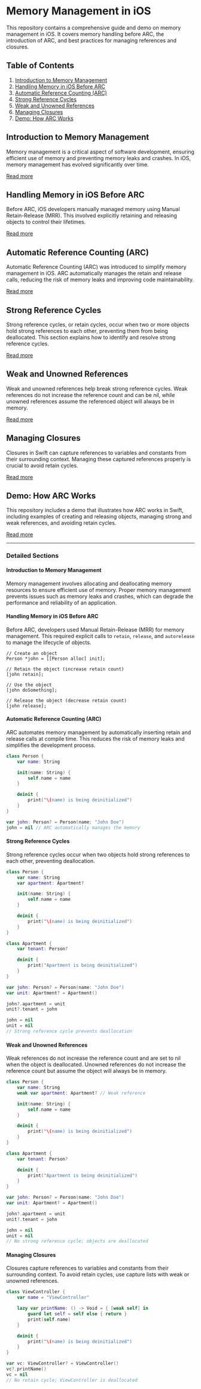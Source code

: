 # Memory Management in iOS

This repository contains a comprehensive guide and demo on memory management in iOS. It covers memory handling before ARC, the introduction of ARC, and best practices for managing references and closures.

## Table of Contents

1. [Introduction to Memory Management](#introduction-to-memory-management)
2. [Handling Memory in iOS Before ARC](#handling-memory-in-ios-before-arc)
3. [Automatic Reference Counting (ARC)](#automatic-reference-counting-arc)
4. [Strong Reference Cycles](#strong-reference-cycles)
5. [Weak and Unowned References](#weak-and-unowned-references)
6. [Managing Closures](#managing-closures)
7. [Demo: How ARC Works](#demo-how-arc-works)

## Introduction to Memory Management

Memory management is a critical aspect of software development, ensuring efficient use of memory and preventing memory leaks and crashes. In iOS, memory management has evolved significantly over time.

[Read more](#introduction-to-memory-management)

## Handling Memory in iOS Before ARC

Before ARC, iOS developers manually managed memory using Manual Retain-Release (MRR). This involved explicitly retaining and releasing objects to control their lifetimes.

[Read more](#handling-memory-in-ios-before-arc)

## Automatic Reference Counting (ARC)

Automatic Reference Counting (ARC) was introduced to simplify memory management in iOS. ARC automatically manages the retain and release calls, reducing the risk of memory leaks and improving code maintainability.

[Read more](#automatic-reference-counting-arc)

## Strong Reference Cycles

Strong reference cycles, or retain cycles, occur when two or more objects hold strong references to each other, preventing them from being deallocated. This section explains how to identify and resolve strong reference cycles.

[Read more](#strong-reference-cycles)

## Weak and Unowned References

Weak and unowned references help break strong reference cycles. Weak references do not increase the reference count and can be nil, while unowned references assume the referenced object will always be in memory.

[Read more](#weak-and-unowned-references)

## Managing Closures

Closures in Swift can capture references to variables and constants from their surrounding context. Managing these captured references properly is crucial to avoid retain cycles.

[Read more](#managing-closures)

## Demo: How ARC Works

This repository includes a demo that illustrates how ARC works in Swift, including examples of creating and releasing objects, managing strong and weak references, and avoiding retain cycles.

[Read more](#demo-how-arc-works)

---

### Detailed Sections

#### Introduction to Memory Management

Memory management involves allocating and deallocating memory resources to ensure efficient use of memory. Proper memory management prevents issues such as memory leaks and crashes, which can degrade the performance and reliability of an application.

#### Handling Memory in iOS Before ARC

Before ARC, developers used Manual Retain-Release (MRR) for memory management. This required explicit calls to `retain`, `release`, and `autorelease` to manage the lifecycle of objects.

```objc
// Create an object
Person *john = [[Person alloc] init];

// Retain the object (increase retain count)
[john retain];

// Use the object
[john doSomething];

// Release the object (decrease retain count)
[john release];
```

#### Automatic Reference Counting (ARC)

ARC automates memory management by automatically inserting retain and release calls at compile time. This reduces the risk of memory leaks and simplifies the development process.

```swift
class Person {
    var name: String

    init(name: String) {
        self.name = name
    }

    deinit {
        print("\(name) is being deinitialized")
    }
}

var john: Person? = Person(name: "John Doe")
john = nil // ARC automatically manages the memory
```

#### Strong Reference Cycles

Strong reference cycles occur when two objects hold strong references to each other, preventing deallocation.

```swift
class Person {
    var name: String
    var apartment: Apartment?

    init(name: String) {
        self.name = name
    }

    deinit {
        print("\(name) is being deinitialized")
    }
}

class Apartment {
    var tenant: Person?

    deinit {
        print("Apartment is being deinitialized")
    }
}

var john: Person? = Person(name: "John Doe")
var unit: Apartment? = Apartment()

john?.apartment = unit
unit?.tenant = john

john = nil
unit = nil
// Strong reference cycle prevents deallocation
```

#### Weak and Unowned References

Weak references do not increase the reference count and are set to nil when the object is deallocated. Unowned references do not increase the reference count but assume the object will always be in memory.

```swift
class Person {
    var name: String
    weak var apartment: Apartment? // Weak reference

    init(name: String) {
        self.name = name
    }

    deinit {
        print("\(name) is being deinitialized")
    }
}

class Apartment {
    var tenant: Person?

    deinit {
        print("Apartment is being deinitialized")
    }
}

var john: Person? = Person(name: "John Doe")
var unit: Apartment? = Apartment()

john?.apartment = unit
unit?.tenant = john

john = nil
unit = nil
// No strong reference cycle; objects are deallocated
```

#### Managing Closures

Closures capture references to variables and constants from their surrounding context. To avoid retain cycles, use capture lists with weak or unowned references.

```swift
class ViewController {
    var name = "ViewController"

    lazy var printName: () -> Void = { [weak self] in
        guard let self = self else { return }
        print(self.name)
    }

    deinit {
        print("\(name) is being deinitialized")
    }
}

var vc: ViewController? = ViewController()
vc?.printName()
vc = nil
// No retain cycle; ViewController is deallocated
```

